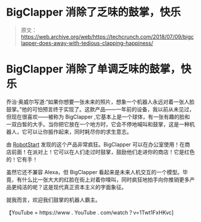 # BigClapper 消除了乏味的鼓掌，快乐 

> 原文：<https://web.archive.org/web/https://techcrunch.com/2018/07/09/bigclapper-does-away-with-tedious-clapping-happiness/>

# BigClapper 消除了单调乏味的鼓掌，快乐

乔治·奥威尔写道:“如果你想要一张未来的照片，想象一个机器人永远对着一张人脸鼓掌。”他的可怕预言终于实现了。这款产品——一年前的设备，我以前从未见过，但现在很喜欢——被称为 BigClapper ,它基本上是一个球体，有一张有趣的脸和一双白皙的大手。当你把它放在一个地方时，它会不停地喊叫和鼓掌，这是一种机器人，它可以让你振作起来，同时耗尽你的求生意志。

由 [RobotStart](https://web.archive.org/web/20221208022123/https://robotstart.info/2018/07/06/bigclappy-02.html) 发现的这个产品非常疯狂。BigClapper 可以在办公室使用！在商店前面！在派对上！它可以在人们走过时鼓掌，鼓励他们走进你的商店！它是红色的！它有手！

虽然它还不兼容 Alexa，但 BigClapper 看起来是未来人机交互的一个模型。毕竟，有什么比一张大大的红脸在街上对着你嚎叫，同时疯狂地拍手向你推销更多产品更纯洁的呢？这是现代真正资本主义的字面象征。

就我而言，欢迎我们鼓掌的机器人霸主。

【YouTube = https://www . YouTube . com/watch？v=1Twt1FxHKvc]